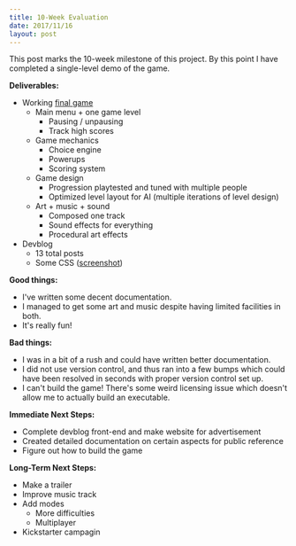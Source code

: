 ```yaml
---
title: 10-Week Evaluation
date: 2017/11/16
layout: post
---
```


This post marks the 10-week milestone of this project. By this point I have completed a single-level demo of the game.

**Deliverables:**

- Working [final game](https://www.youtube.com/watch?v=iWRPtDELIrs)
	- Main menu + one game level
		- Pausing / unpausing
		- Track high scores
	- Game mechanics
		- Choice engine
		- Powerups
		- Scoring system
	- Game design
		- Progression playtested and tuned with multiple people
		- Optimized level layout for AI (multiple iterations of level design)
	- Art + music + sound
		- Composed one track
		- Sound effects for everything
		- Procedural art effects
- Devblog
	- 13 total posts
	- Some CSS ([screenshot](/assets/img/devblog_screenshot_2.png))

**Good things:**

- I've written some decent documentation.
- I managed to get some art and music despite having limited facilities in both.
- It's really fun!

**Bad things:**

- I was in a bit of a rush and could have written better documentation.
- I did not use version control, and thus ran into a few bumps which could have been resolved in seconds with proper version control set up.
- I can't build the game! There's some weird licensing issue which doesn't allow me to actually build an executable.

**Immediate Next Steps:**

- Complete devblog front-end and make website for advertisement
- Created detailed documentation on certain aspects for public reference
- Figure out how to build the game

**Long-Term Next Steps:**

- Make a trailer
- Improve music track
- Add modes
	- More difficulties
	- Multiplayer
- Kickstarter campagin